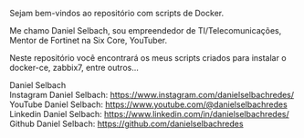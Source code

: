 Sejam bem-vindos ao repositório com scripts de Docker.

Me chamo Daniel Selbach, sou empreendedor de TI/Telecomunicações, Mentor de Fortinet na Six Core, YouTuber.

Neste repositório você encontrará os meus scripts criados para instalar o docker-ce, zabbix7, entre outros...

Daniel Selbach<br>
Instagram Daniel Selbach: https://www.instagram.com/danielselbachredes/<br>
YouTube Daniel Selbach: https://www.youtube.com/@danielselbachredes<br>
Linkedin Daniel Selbach: https://www.linkedin.com/in/danielselbachredes/<br>
Github Daniel Selbach: https://github.com/danielselbachredes<br>
